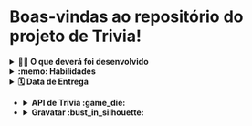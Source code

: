 # Boas-vindas ao repositório do projeto de Trivia!

<details>
  <summary><strong>👨‍💻 O que deverá foi desenvolvido</strong></summary><br />
Foi desenvolvido um jogo de perguntas e respostas baseado no jogo **Trivia** _(tipo um show do milhão americano rs)_ utilizando _React e Redux_, desenvolvendo em grupo suas funcionalidades de acordo com as demandas definidas em um quadro _Kanban_. Confira o Slack para saber como acessar o quadro! Para viver um cenário mais próximo do mercado de trabalho, você deve fazer uma cópia desse quadro para utilizar com seu grupo. É de suma importância que o grupo se organize utilizando o quadro para maior eficiência e para que se minimizem os conflitos que a união de vários códigos trará. A partir dessas demandas, teremos uma aplicação onde a pessoa usuária poderá:

  - Logar no jogo e, se o email tiver cadastro no site [Gravatar](https://pt.gravatar.com/), ter sua foto associada ao perfil da pessoa usuária.
  - Acessar a página referente ao jogo, onde se deverá escolher uma das respostas disponíveis para cada uma das perguntas apresentadas. A resposta deve ser marcada antes do contador de tempo chegar a zero, caso contrário a resposta deverá ser considerada errada.
  - Ser redirecionada, após 5 perguntas respondidas, para a tela de score, onde o texto mostrado depende do número de acertos.
  - Visualizar a página de ranking, se quiser, ao final de cada jogo.
  - Configurar algumas opções para o jogo em uma tela de configuração acessível a partir do cabeçalho do app.

</details>

<details>
  <summary><strong>:memo: Habilidades</strong></summary><br />

  - Criar um store Redux em aplicações React

  - Criar reducers no Redux em aplicações React

  - Criar actions no Redux em aplicações React

  - Criar dispatchers no Redux em aplicações React

  - Conectar Redux aos componentes React

  - Criar actions assíncronas na sua aplicação React que faz uso de Redux.

  - Escrever testes para garantir que sua aplicação possua uma boa cobertura de testes.
</details>

<details>
  <summary><strong>🗓 Data de Entrega</strong></summary><br />
  
  * Este projeto foi em grupo (3 pessoas);

</details>

  * <details><summary><b> API de Trivia :game_die:</b></summary>

    A [API do Trivia](https://opentdb.com/api_config.php) é bem simples. Temos 2 endpoints que vamos precisar utilizar para esse exercício.

    * **Pegar o token de sessão da pessoa que está jogando**
    * **Pegar perguntas e respostas**

    Primeiro, é necessário fazer um GET request para:

    ```
    https://opentdb.com/api_token.php?command=request
    ```

    Esse endpoint te retornará o token que vai ser utilizado nas requisições seguintes. A resposta dele será:

    ```json
    {
      "response_code":0,
      "response_message":"Token Generated Successfully!",
      "token":"f00cb469ce38726ee00a7c6836761b0a4fb808181a125dcde6d50a9f3c9127b6"
    }
    ```

    Para pegar as perguntas, você deve realizar um GET request para o seguinte endpoint:

    ```javascript
    https://opentdb.com/api.php?amount=${quantidade-de-perguntas-retornadas}&token=${seu-token-aqui}

    // Recomendação
    https://opentdb.com/api.php?amount=5&token=${seu-token-aqui}
    ```

    Recomendamos pedir 5 perguntas de uma vez e controlar a disposição delas no código. Essa API te retorna as perguntas no seguinte formato:

    ```json
    // Pergunta de múltipla escolha
    {
      "response_code":0,
      "results":[
          {
            "category":"Entertainment: Video Games",
            "type":"multiple",
            "difficulty":"easy",
            "question":"What is the first weapon you acquire in Half-Life?",
            "correct_answer":"A crowbar",
            "incorrect_answers":[
                "A pistol",
                "The H.E.V suit",
                "Your fists"
            ]
          }
      ]
    }
    ```

    ```json
    // Pergunta de verdadeiro ou falso
    {
      "response_code":0,
      "results":[
          {
            "category":"Entertainment: Video Games",
            "type":"boolean",
            "difficulty":"hard",
            "question":"TF2: Sentry rocket damage falloff is calculated based on the distance between the sentry and the enemy, not the engineer and the enemy",
            "correct_answer":"False",
            "incorrect_answers":[
                "True"
            ]
          }
      ]
    }
    ```
    O token expira em 6 horas e te retornará um `response_code: 3` caso esteja expirado. **Atenção para que seu código contemple isso!** Caso o token seja inválido, essa será a resposta da API:

    ```json
    {
      "response_code":3,
      "results":[]
    }
    ```
    </details>

  * <details><summary><b> Gravatar :bust_in_silhouette:</b></summary>

    O Gravatar é um serviço que permite deixar o avatar global a partir do email cadastrado, ele mostra sua foto cadastrada em qualquer site vinculado. Na tela de **Inicio**, a pessoa que joga pode colocar um e-mail que deve fazer uma consulta a API do [Gravatar](https://br.gravatar.com/site/implement/images/).

    A Implementação é feita baseada no e-mail. Esse email deve ser transformado em uma hash `MD5` (https://br.gravatar.com/site/implement/hash/). Para gerar tal hash, recomendamos utilizar o [CryptoJs](https://github.com/brix/crypto-js).

    Por exemplo:
      - Garantida a instalação do CryptoJS no projeto, importe o MD5:
        `import md5 from 'crypto-js/md5';`

      - Converta o email do usuário:
        `md5(emailDoUsuário).toString();`

    **Atenção:** Precisamos utilizar o `toString()` ao final da conversão.

    Após a geração da hash, basta adicionar o valor gerado no final da URL:

    ```javascript
    // Formato de URL necessário:
    https://www.gravatar.com/avatar/${hash-gerada}

    // Exemplo de URL com hash de uma pessoa
    https://www.gravatar.com/avatar/205e460b479e2e5b48aec07710c08d50

    // Exemplo de imagem exibida com a URL
    <img src="https://www.gravatar.com/avatar/205e460b479e2e5b48aec07710c08d50" />

    ```
    </details>

